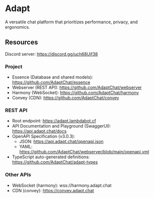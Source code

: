 # Adapt
A versatile chat platform that prioritizes performance, privacy, and ergonomics.

## Resources
Discord server: https://discord.gg/uch68Ujf38 

### Project
* Essence (Database and shared models): https://github.com/AdaptChat/essence
* Webserver (REST API): https://github.com/AdaptChat/webserver
* Harmony (WebSocket): https://github.com/AdaptChat/harmony
* Convey (CDN): https://github.com/AdaptChat/convey

### REST API
* Root endpoint: https://adapt.lambdabot.cf
* API Documentation and Playground (SwaggerUI): https://api.adapt.chat/docs
* OpenAPI Specification (v3.0.3):
  * JSON: https://api.adapt.chat/openapi.json
  * YAML: https://github.com/AdaptChat/webserver/blob/main/openapi.yml
 * TypeScript auto-generated definitions: https://github.com/AdaptChat/adapt-types

### Other APIs
* WebSocket (harmony): wss://harmony.adapt.chat
* CDN (convey): https://convey.adapt.chat
